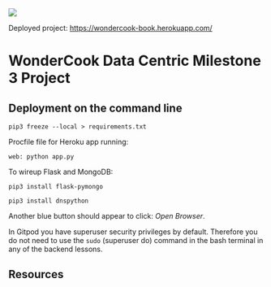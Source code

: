 <img src="https://codeinstitute.s3.amazonaws.com/fullstack/ci_logo_small.png" style="margin: 0;">

Deployed project: https://wondercook-book.herokuapp.com/

# WonderCook Data Centric Milestone 3 Project

## Deployment on the command line

`pip3 freeze --local > requirements.txt`

Procfile file for Heroku app running:

`web: python app.py`

To wireup Flask and MongoDB:

`pip3 install flask-pymongo`

`pip3 install dnspython`

Another blue button should appear to click: *Open Browser*.

In Gitpod you have superuser security privileges by default. Therefore you do not need to use the `sudo` (superuser do) command in the bash terminal in any of the backend lessons.

## Resources

